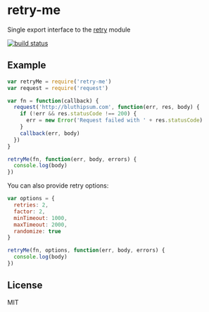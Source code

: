# retry-me

Single export interface to the [retry](https://www.npmjs.org/package/retry) module

[![build status](http://img.shields.io/travis/timhudson/retry-me.svg?style=flat)](http://travis-ci.org/timhudson/retry-me)

## Example

``` js
var retryMe = require('retry-me')
var request = require('request')

var fn = function(callback) {
  request('http://bluthipsum.com', function(err, res, body) {
    if (!err && res.statusCode !== 200) {
      err = new Error('Request failed with ' + res.statusCode)
    }
    callback(err, body)
  })
}

retryMe(fn, function(err, body, errors) {
  console.log(body)
})
```

You can also provide retry options:

``` js
var options = {
  retries: 2,
  factor: 2,
  minTimeout: 1000,
  maxTimeout: 2000,
  randomize: true
}

retryMe(fn, options, function(err, body, errors) {
  console.log(body)
})
```

## License

MIT
